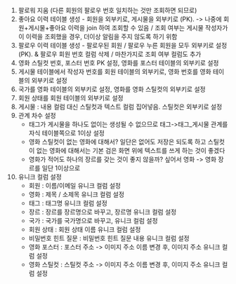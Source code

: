 1. 팔로워 지움 (다른 회원의 팔로우 번호 일치하는 것만 조회하면 되므로)
2. 좋아요 이력 테이블 생성 - 회원을 외부키로, 게시물을 외부키로 (PK). -> 나중에 회원+게시물+좋아요 이력을 join 하여 조회할 수 있음 / 조회 여부는 게시물 작성자가 이 이력을 조회했을 경우, 더이상 알림을 주지 않도록 하기 위함
3. 팔로우 이력 테이블 생성 - 팔로우된 회원 / 팔로우 누른 회원을 모두 외부키로 설정(PK). & 팔로우 회원 번호 컬럼 삭제 / 마찬가지로 조회 여부 컬럼도 추가
4. 영화 스틸컷 번호, 포스터 번호 PK 설정, 영화를 포스터 테이블의 외부키로 설정
5. 게시물 테이블에서 작성자 번호를 회원 테이블의 외부키로, 영화 번호를 영화  테이블의 외부키로 설정
6. 국가를 영화 테이블의 외부키로 설정, 영화를 영화 스틸컷의 외부키로 설정
7. 회원 상태를 회원 테이블의 외부키로 설정
8. 게시물 : 내용 컬럼 대신 스틸컷과 텍스트 컬럼 집어넣음. 스틸컷은 외부키로 설정
9. 관계 차수 설정 
   - 태그가 게시물을 하나도 없이는 생성될 수 없으므로 태그->태그_게시물 관계를 자식 테이블쪽으로 1이상 설정
   - 영화 스틸컷이 없는 영화에 대해서? 일단은 없어도 저장은 되도록 하고 스틸컷이 없는 영화에 대해서는 기본 검은 화면 위에 텍스트를 쓰게 하는 것이 좋겠다
   - 영화가 적어도 하나의 장르를 갖는 것이 좋지 않을까? 싶어서 영화 -> 영화 장르를 일단 1이상으로
10. 유니크 컬럼 설정
    - 회원 : 이름/이메일 유니크 컬럼 설정
    - 영화 : 제목 / 소제목 유니크 컬럼 설정
    - 태그 : 태그명 유니크 컬럼 설정
    - 장르 : 장르를 장르명으로 바꾸고, 장르명 유니크 컬럼 설정
    - 국가 : 국가를 국가명으로 바꾸고, 유니크 컬럼 설정
    - 회원 상태 : 회원 상태 이름 유니크 컬럼 설정
    - 비밀번호 힌트 질문 : 비밀번호 힌트 질문 내용 유니크 컬럼 설정
    - 영화 포스터 : 포스터 주소 -> 이미지 주소 이름 변경 후, 이미지 주소 유니크 컬럼 설정
    - 영화 스틸컷 : 스틸컷 주소 -> 이미지 주소 이름 변경 후, 이미지 주소 유니크 컬럼 설정